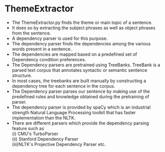 # ThemeExtractor
* The ThemeExtractor.py finds the theme or main topic of a sentence.   
* It does so by extracting the subject phrases as well as object phrases from the sentence.  
* A dependency parser is used for this purpose. 
* The dependency parser finds the dependencies among the various words present in a sentence. 
* The dependencies are mapped based on a predefined set of Dependency condition preferences.  
* The Dependency parsers are pretrained using TreeBanks. TreeBank is a parsed text corpus that annotates syntactic or semantic sentence structure. 
* In most cases, the treebanks are built manually by constructing a dependency tree for each sentence in the corpus.  
* The Dependency parser parses our sentence by making use of the predefined rules and knowledge obtained during the pretraining of parser.  
* The dependency parser is provided by spaCy which is an industrial strength Natural Language Processing toolkit that has faster implementation than the NLTK.  
* There are different parsers which provide the dependency parsing feature such as <br>
(i)  CMU's TurboParser      
(ii) Stanford Dependency Parser      
(iii)NLTK's Projective Dependency Parser etc.

